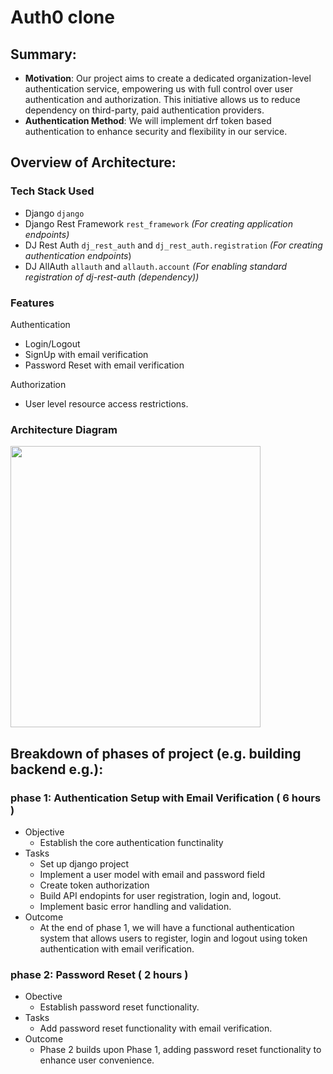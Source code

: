 # Auth0 clone

## **Summary:**

- **Motivation**: Our project aims to create a dedicated organization-level authentication service, empowering us with full control over user authentication and authorization. This initiative allows us to reduce dependency on third-party, paid authentication providers.
- **Authentication Method**: We will implement drf token based authentication to enhance security and flexibility in our service.

## Overview of Architecture:

### Tech Stack Used

- Django `django`
- Django Rest Framework `rest_framework` *(For creating application endpoints)*
- DJ Rest Auth `dj_rest_auth` and `dj_rest_auth.registration` *(For creating authentication endpoints*)
- DJ AllAuth `allauth` and `allauth.account` *(For enabling standard registration of dj-rest-auth (dependency))*

### Features

Authentication

- Login/Logout
- SignUp with email verification
- Password Reset with email verification

Authorization

- User level resource access restrictions.

### Architecture Diagram
<img src="https://github.com/VinodKW/auth0-clone/assets/40213599/7e3b651d-814f-4b2b-ace4-a1f18eb1f43f" width="400" height="450">

## Breakdown of phases of project (e.g. building backend e.g.):

### phase 1: Authentication Setup with Email Verification ( 6 hours )

- Objective
    - Establish the core authentication functinality
- Tasks
    - Set up django project
    - Implement a user model with email and password field
    - Create token authorization
    - Build API endopints for user registration, login and, logout.
    - Implement basic error handling and validation.
- Outcome
    - At the end of phase 1, we will have a functional authentication system that allows users to register, login and logout using token authentication with email verification.

### phase 2: Password Reset ( 2 hours )

- Obective
    - Establish password reset functionality.
- Tasks
    - Add password reset functionality with email verification.
- Outcome
    - Phase 2 builds upon Phase 1, adding password reset functionality to enhance user convenience.
